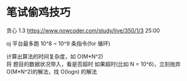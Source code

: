 # 笔试偷鸡技巧

贪心 1.3
https://www.nowcoder.com/study/live/350/1/3
25:00 

oj 平台最多跑 10^8 ~ 10^9 条指令(for 循环)

计算出算法的时间复杂度，如 O(M\*N^2)  
将 题目的数据状况带入，看是否超时
如果超时(比如 N = 10^6)，立刻抛弃 O(M\*N^2)的解法，找 O(logn) 的解法  